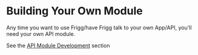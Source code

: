 # Building Your Own Module

Any time you want to use Frigg/have Frigg talk to your own App/API, you'll need your own API module.

See the [API Module Development](../development/api-module-development-guide/) section
